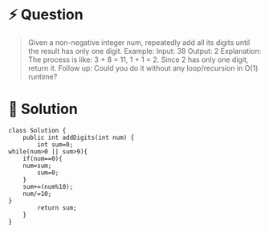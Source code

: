 # :zap: Question

> Given a non-negative integer num, repeatedly add all its digits until the result has only one digit.
> Example:
> Input: 38
> Output: 2 
> Explanation: The process is like: 3 + 8 = 11, 1 + 1 = 2. 
> Since 2 has only one digit, return it.
> Follow up:
> Could you do it without any loop/recursion in O(1) runtime?

# :peach: Solution

```
class Solution {
    public int addDigits(int num) {
        int sum=0;
while(num>0 || sum>9){
    if(num==0){
    num=sum;
        sum=0;
    }
    sum+=(num%10);
    num/=10;
} 
        return sum;
    }
}
```
